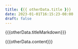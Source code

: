 ```yaml
---
title: {{{ otherData.title }}} 
date: 2023-01-01T16:15:23-08:00
draft: false
---
```


{{{otherData.titleMarkdown}}}

{{{otherData.content}}}
